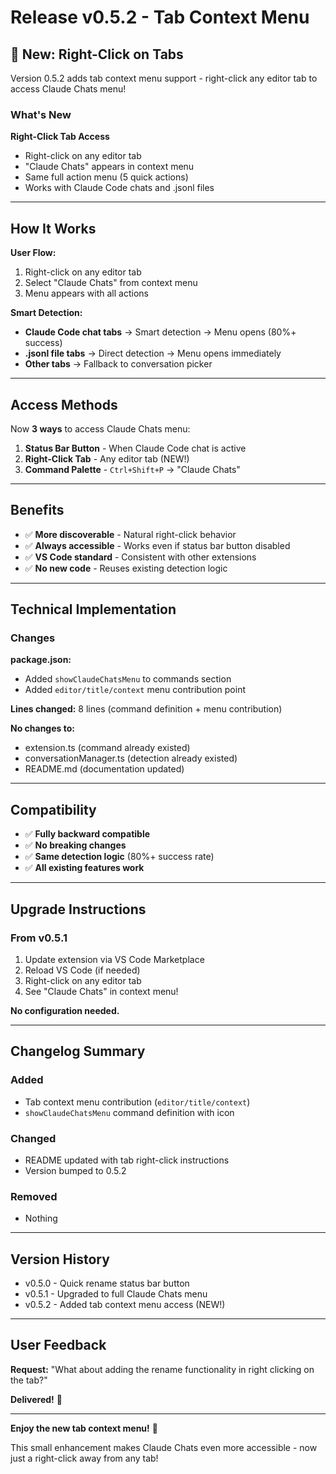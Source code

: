 # Release v0.5.2 - Tab Context Menu

## 🎉 New: Right-Click on Tabs

Version 0.5.2 adds tab context menu support - right-click any editor tab to access Claude Chats menu!

### What's New

**Right-Click Tab Access**
- Right-click on any editor tab
- "Claude Chats" appears in context menu
- Same full action menu (5 quick actions)
- Works with Claude Code chats and .jsonl files

---

## How It Works

**User Flow:**
1. Right-click on any editor tab
2. Select "Claude Chats" from context menu
3. Menu appears with all actions

**Smart Detection:**
- **Claude Code chat tabs** → Smart detection → Menu opens (80%+ success)
- **.jsonl file tabs** → Direct detection → Menu opens immediately
- **Other tabs** → Fallback to conversation picker

---

## Access Methods

Now **3 ways** to access Claude Chats menu:

1. **Status Bar Button** - When Claude Code chat is active
2. **Right-Click Tab** - Any editor tab (NEW!)
3. **Command Palette** - `Ctrl+Shift+P` → "Claude Chats"

---

## Benefits

- ✅ **More discoverable** - Natural right-click behavior
- ✅ **Always accessible** - Works even if status bar button disabled
- ✅ **VS Code standard** - Consistent with other extensions
- ✅ **No new code** - Reuses existing detection logic

---

## Technical Implementation

### Changes

**package.json:**
- Added `showClaudeChatsMenu` to commands section
- Added `editor/title/context` menu contribution point

**Lines changed:** 8 lines (command definition + menu contribution)

**No changes to:**
- extension.ts (command already existed)
- conversationManager.ts (detection already existed)
- README.md (documentation updated)

---

## Compatibility

- ✅ **Fully backward compatible**
- ✅ **No breaking changes**
- ✅ **Same detection logic** (80%+ success rate)
- ✅ **All existing features work**

---

## Upgrade Instructions

### From v0.5.1

1. Update extension via VS Code Marketplace
2. Reload VS Code (if needed)
3. Right-click on any editor tab
4. See "Claude Chats" in context menu!

**No configuration needed.**

---

## Changelog Summary

### Added
- Tab context menu contribution (`editor/title/context`)
- `showClaudeChatsMenu` command definition with icon

### Changed
- README updated with tab right-click instructions
- Version bumped to 0.5.2

### Removed
- Nothing

---

## Version History

- v0.5.0 - Quick rename status bar button
- v0.5.1 - Upgraded to full Claude Chats menu
- v0.5.2 - Added tab context menu access (NEW!)

---

## User Feedback

**Request:** "What about adding the rename functionality in right clicking on the tab?"

**Delivered!** 🎉

---

**Enjoy the new tab context menu!** 🚀

This small enhancement makes Claude Chats even more accessible - now just a right-click away from any tab!

